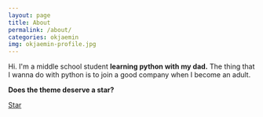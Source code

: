 ```yaml
---
layout: page
title: About
permalink: /about/
categories: okjaemin
img: okjaemin-profile.jpg
---
```




Hi. I'm a middle school student **learning python with my dad.**
The thing that I wanna do with python is to join a good company when I become an adult.

**Does the theme deserve a star?**

<a class="github-button" href="https://github.com/sharu725/cards" data-style="mega" data-count-href="/sharu725/cards/stargazers" data-count-api="/repos/sharu725/cards#stargazers_count" data-count-aria-label="# stargazers on GitHub" aria-label="Star sharu725/cards on GitHub">Star</a>
<script async defer src="https://buttons.github.io/buttons.js"></script>